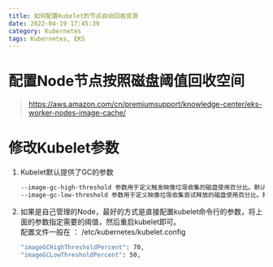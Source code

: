 ```yaml
---
title: 如何配置kubelet的节点自动回收资源
date: 2022-04-19 17:45:39
category: Kubernetes
tags: Kubernetes, EKS
---
```


# 配置Node节点按照磁盘阈值回收空间

> https://aws.amazon.com/cn/premiumsupport/knowledge-center/eks-worker-nodes-image-cache/

<!-- more -->

# 修改Kubelet参数
1. Kubelet默认提供了GC的参数  
   ```bash
   --image-gc-high-threshold 参数用于定义触发映像垃圾收集的磁盘使用百分比。默认值为 85%。
   --image-gc-low-threshold 参数用于定义映像垃圾收集尝试释放的磁盘使用百分比。默认值为 80%。  
   ```
2. 如果是自己管理的Node，最好的方式是直接配置kubelet命令行的参数，将上面的参数指定需要的阈值，然后重启kubelet即可。  
   配置文件一般在 ： /etc/kubernetes/kubelet.config
   ```bash
   "imageGCHighThresholdPercent": 70, 
   "imageGCLowThresholdPercent": 50,  
   ```